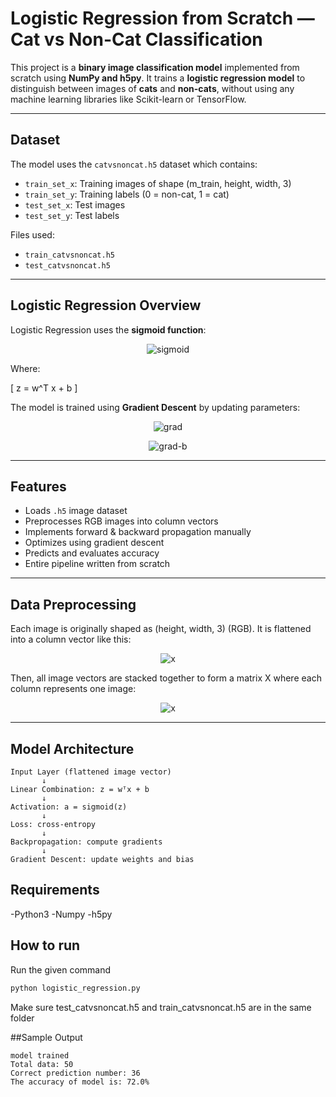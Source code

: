 # Logistic Regression from Scratch — Cat vs Non-Cat Classification

This project is a **binary image classification model** implemented from scratch using **NumPy and h5py**. It trains a **logistic regression model** to distinguish between images of **cats** and **non-cats**, without using any machine learning libraries like Scikit-learn or TensorFlow.

---

## Dataset

The model uses the `catvsnoncat.h5` dataset which contains:
- `train_set_x`: Training images of shape (m_train, height, width, 3)
- `train_set_y`: Training labels (0 = non-cat, 1 = cat)
- `test_set_x`: Test images
- `test_set_y`: Test labels

Files used:
- `train_catvsnoncat.h5`
- `test_catvsnoncat.h5`

---

## Logistic Regression Overview

Logistic Regression uses the **sigmoid function**:

<div align="center">

![sigmoid](https://latex.codecogs.com/svg.image?\Large&space;\sigma(z)&space;=&space;\frac{1}{1&plus;e^{-z}})

</div>

Where:

\[
z = w^T x + b
\]

The model is trained using **Gradient Descent** by updating parameters:

<div align="center">

![grad](https://latex.codecogs.com/svg.image?\Large&space;w:=w-\alpha\cdot\frac{1}{m}\cdot\sum_{i=1}^{m}(a^{(i)}-y^{(i)})x^{(i)})

![grad-b](https://latex.codecogs.com/svg.image?\Large&space;b:=b-\alpha\cdot\frac{1}{m}\cdot\sum_{i=1}^{m}(a^{(i)}-y^{(i)}))

</div>

---

## Features

- Loads `.h5` image dataset
- Preprocesses RGB images into column vectors
- Implements forward & backward propagation manually
- Optimizes using gradient descent
- Predicts and evaluates accuracy
- Entire pipeline written from scratch

---

## Data Preprocessing
Each image is originally shaped as (height, width, 3) (RGB). It is flattened into a column vector like this:
<div align="center">

![x](https://latex.codecogs.com/svg.image?x_{1}=\begin{bmatrix}x_{1R}\\|\\x_{1G}\\|\\x_{1B}\\|\\\end{bmatrix})



</div>

Then, all image vectors are stacked together to form a matrix X where each column represents one image:
<div align="center">

![x](https://latex.codecogs.com/svg.image?&space;x=\begin{bmatrix}|&|&|...\\x_{1}&x_{2}&x_{3}...\\|&|&|...\\\end{bmatrix})
</div>

---

## Model Architecture

```plaintext
Input Layer (flattened image vector)
       ↓
Linear Combination: z = wᵀx + b
       ↓
Activation: a = sigmoid(z)
       ↓
Loss: cross-entropy
       ↓
Backpropagation: compute gradients
       ↓
Gradient Descent: update weights and bias
```

## Requirements
-Python3
-Numpy
-h5py

## How to run
Run the given command
```Bash
python logistic_regression.py
```
Make sure test_catvsnoncat.h5 and train_catvsnoncat.h5 are in the same folder

##Sample Output
```plaintext
model trained
Total data: 50
Correct prediction number: 36
The accuracy of model is: 72.0%
```





